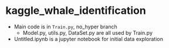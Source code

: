 # kaggle_whale_identification

* Main code is in `Train.py`, no_hyper branch
    * Model.py, utils.py, DataSet.py are all used by Train.py
* Untitled.ipynb is a jupyter notebook for initial data exploration
